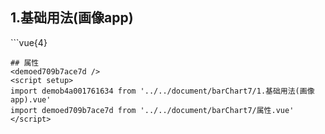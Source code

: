 ## 1.基础用法(画像app)
<demob4a001761634 />
```vue{4}
<template>
    <bar-chart-7 ref="chartRef" v-bind="chartOption"></bar-chart-7>
</template>
<script setup>
import { ref, onMounted } from 'vue';

const chartRef = ref();

const chartOption = {
    legendData: ['男性', '女性'],
	yAxisData: ['<20岁', '20-35岁', '35-50岁', '50-65岁', '>65岁'],
    seriesData: [
        [12, 64, 84, 11, 39],
        [87, 29, 80, 66, 49]
    ]
};

onMounted(() => {
    chartRef.value.renderChart();
});
</script>
<style lang="scss" scoped>
.zrx-chart {
    height: 225px;
    width: 350px;
    background-color: white;
}
</style>
```
## 属性
<demoed709b7ace7d />
<script setup>
import demob4a001761634 from '../../document/barChart7/1.基础用法(画像app).vue'
import demoed709b7ace7d from '../../document/barChart7/属性.vue'
</script>